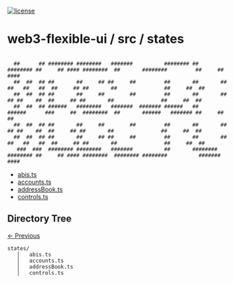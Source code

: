 
[![license](https://img.shields.io/github/license/jamesisaac/react-native-background-task.svg)](https://opensource.org/licenses/MIT)


# web3-flexible-ui / src / states

```

  ##      ## ######## ########   #######          ######## ##       ######## ##     ## #### ########  ##       ########         ##     ## #### 
  ##  ##  ## ##       ##     ## ##     ##         ##       ##       ##        ##   ##   ##  ##     ## ##       ##               ##     ##  ##  
  ##  ##  ## ##       ##     ##        ##         ##       ##       ##         ## ##    ##  ##     ## ##       ##               ##     ##  ##  
  ##  ##  ## ######   ########   #######  ####### ######   ##       ######      ###     ##  ########  ##       ######   ####### ##     ##  ##  
  ##  ##  ## ##       ##     ##        ##         ##       ##       ##         ## ##    ##  ##     ## ##       ##               ##     ##  ##  
  ##  ##  ## ##       ##     ## ##     ##         ##       ##       ##        ##   ##   ##  ##     ## ##       ##               ##     ##  ##  
   ###  ###  ######## ########   #######          ##       ######## ######## ##     ## #### ########  ######## ########          #######  #### 

```


 - [abis.ts](./abis.ts) - [accounts.ts](./accounts.ts) - [addressBook.ts](./addressBook.ts) - [controls.ts](./controls.ts)
## Directory Tree
[<- Previous](https://github.com/marc-aurele-besner/web3-flexible-ui)
```
states/
   │   abis.ts
   │   accounts.ts
   │   addressBook.ts
   │   controls.ts
```
